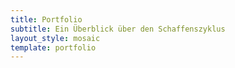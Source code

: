 ```yaml
---
title: Portfolio
subtitle: Ein Überblick über den Schaffenszyklus
layout_style: mosaic
template: portfolio
---
```


